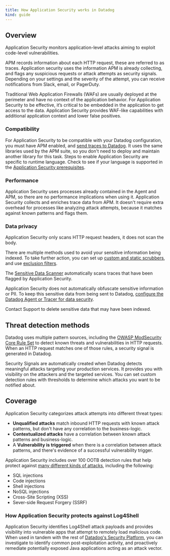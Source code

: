 ```yaml
---
title: How Application Security works in Datadog
kind: guide
---
```


## Overview

Application Security monitors application-level attacks aiming to exploit code-level vulnerabilities.

APM records information about each HTTP request, these are referred to as traces. Application security uses the information APM is already collecting, and flags any suspicious requests or attack attempts as security signals. Depending on your settings and the severity of the attempt, you can receive notifications from Slack, email, or PagerDuty.

Traditional Web Application Firewalls (WAFs) are usually deployed at the perimeter and have no context of the application behavior. For Application Security to be effective, it’s critical to be embedded in the application to get access to the data. Application Security provides WAF-like capabilities with additional application context and lower false positives.

### Compatibility

For Application Security to be compatible with your Datadog configuration, you must have APM enabled, and [send traces to Datadog][1]. It uses the same libraries used by the APM suite, so you don't need to deploy and maintain another library for this task. Steps to enable Application Security are specific to runtime language. Check to see if your language is supported in the [Application Security prerequisites][2].

### Performance

Application Security uses processes already contained in the Agent and APM, so there are no performance implications when using it. Application Security collects and enriches trace data from APM. It doesn't require extra overhead for processes like analyzing attack attempts, because it matches against known patterns and flags them.

### Data privacy

Application Security only scans HTTP request headers, it does not scan the body. 

There are multiple methods used to avoid your sensitive information being indexed. To take further action, you can set up [custom and static scrubbers][3], and use [exclusion filters][4].

The [Sensitive Data Scanner][5] automatically scans traces that have been flagged by Application Security.

Application Security does not automatically obfuscate sensitive information or PII. To keep this sensitive data from being sent to Datadog, [configure the Datadog Agent or Tracer for data security][3].

Contact Support to delete sensitive data that may have been indexed.

## Threat detection methods

Datadog uses multiple pattern sources, including the [OWASP ModSecurity Core Rule Set][6] to detect known threats and vulnerabilities in HTTP requests. When an HTTP request matches one of those rules, a security signal is generated in Datadog.

Security Signals are automatically created when Datadog detects meaningful attacks targeting your production services. It provides you with visibility on the attackers and the targeted services. You can set custom detection rules with thresholds to determine which attacks you want to be notified about.

## Coverage

Application Security categorizes attack attempts into different threat types:

* **Unqualified attacks** match inbound HTTP requests with known attack patterns, but don't have any correlation to the business-logic.
* **Contextualized attacks** have a correlation between known attack patterns and business-logic.
* A **Vulnerability is triggered** when there is a correlation between attack patterns, and there's evidence of a successful vulnerability trigger.

Application Security includes over 100 OOTB detection rules that help protect against [many different kinds of attacks][7], including the following:

* SQL injections
* Code injections
* Shell injections
* NoSQL injections
* Cross-Site Scripting (XSS)
* Sever-side Request Forgery (SSRF)

### How Application Security protects against Log4Shell

 Application Security identifies Log4Shell attack payloads and provides visibility into vulnerable apps that attempt to remotely load malicious code. When used in tandem with the rest of [Datadog's Security Platform][8], you can investigate to identify common post-exploitation activity, and proactively remediate potentially exposed Java applications acting as an attack vector.

[1]: /tracing/setup_overview/
[2]: /security_platform/application_security/getting_started/#prerequisites
[3]: /tracing/setup_overview/configure_data_security/?tab=http
[4]: /security_platform/guide/how-to-setup-security-filters-using-cloud-siem-api/
[5]: /account_management/org_settings/sensitive_data_detection/
[6]: https://owasp.org/www-project-modsecurity-core-rule-set/
[7]: https://app.datadoghq.com/security/appsec/event-rules
[8]: /security_platform/
